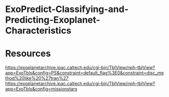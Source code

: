 # ExoPredict-Classifying-and-Predicting-Exoplanet-Characteristics

# Resources
https://exoplanetarchive.ipac.caltech.edu/cgi-bin/TblView/nph-tblView?app=ExoTbls&config=PS&constraint=default_flag%3E0&constraint=disc_method%20like%20%27tran%27
https://exoplanetarchive.ipac.caltech.edu/cgi-bin/TblView/nph-tblView?app=ExoTbls&config=missionstars
